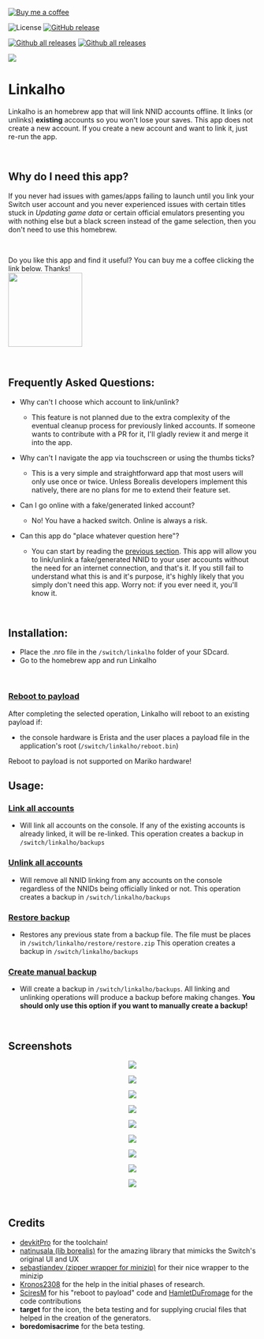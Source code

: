 [![Buy me a coffee](https://img.shields.io/badge/buy%20me%20a%20coffee-donate-yellow.svg)](https://paypal.me/rdmrocha)

![License](https://img.shields.io/badge/License-GPLv3-blue.svg)
[![GitHub release](https://img.shields.io/github/release/rdmrocha/linkalho.svg)](https://github.com/rdmrocha/linkalho/releases/latest/)

[![Github all releases](https://img.shields.io/github/downloads/rdmrocha/linkalho/total.svg)](https://GitHub.com/rdmrocha/linkalho/releases/latest/)
[![Github all releases](https://img.shields.io/github/downloads/rdmrocha/linkalho/latest/total.svg)](https://GitHub.com/rdmrocha/linkalho/releases/latest/)


<p align="left"><img src="icon.jpg"></p>

# <b>Linkalho</b>

Linkalho is an homebrew app that will link NNID accounts offline. It links (or unlinks) <b>existing</b> accounts so you won't lose your saves.
This app does not create a new account. If you create a new account and want to link it, just re-run the app.

<br>

## <b>Why do I need this app?</b>
If you never had issues with games/apps failing to launch until you link your Switch user account and you never experienced issues with certain titles stuck in _Updating game data_ or certain official emulators presenting you with nothing else but a black screen instead of the game selection, then you don't need to use this homebrew.

<br>

Do you like this app and find it useful? You can buy me a coffee clicking the link below. Thanks!<br>
<a href="https://paypal.me/rdmrocha"><img src="raw/buy-me-a-coffee.png" width="150px" /></a>

<br>

## <b>Frequently Asked Questions</b>:
- Why can't I choose which account to link/unlink?
  - This feature is not planned due to the extra complexity of the eventual cleanup process for previously linked accounts. If someone wants to contribute with a PR for it, I'll gladly review it and merge it into the app.

- Why can't I navigate the app via touchscreen or using the thumbs ticks?
  - This is a very simple and straightforward app that most users will only use once or twice. Unless Borealis developers implement this natively, there are no plans for me to extend their feature set.

- Can I go online with a fake/generated linked account?
  - No! You have a hacked switch. Online is always a risk.

- Can this app do "place whatever question here"?
  - You can start by reading the [previous section](https://github.com/rdmrocha/linkalho#why-do-i-need-this-app). This app will allow you to link/unlink a fake/generated NNID to your user accounts without the need for an internet connection, and that's it. If you still fail to understand what this is and it's purpose, it's highly likely that you simply don't need this app. Worry not: if you ever need it, you'll know it.

<br>

## <b>Installation</b>:
- Place the .nro file in the `/switch/linkalho` folder of your SDcard.
- Go to the homebrew app and run Linkalho

<br>

### <u>Reboot to payload</u>
After completing the selected operation, Linkalho will reboot to an existing payload if:
- the console hardware is Erista and the user places a payload file in the application's root (`/switch/linkalho/reboot.bin`)

Reboot to payload is not supported on Mariko hardware!
<br>

## <b>Usage</b>:

### <u>Link all accounts</u>
- Will link all accounts on the console. If any of the existing accounts is already linked, it will be re-linked.
This operation creates a backup in `/switch/linkalho/backups`

### <u>Unlink all accounts</u>
- Will remove all NNID linking from any accounts on the console regardless of the NNIDs being officially linked or not.
This operation creates a backup in `/switch/linkalho/backups`

### <u>Restore backup</u>
- Restores any previous state from a backup file. The file must be places in `/switch/linkalho/restore/restore.zip`
This operation creates a backup in `/switch/linkalho/backups`

### <u>Create manual backup</u>
- Will create a backup in `/switch/linkalho/backups`.
All linking and unlinking operations will produce a backup before making changes.
<b>You should only use this option if you want to manually create a backup!</b>

<br>

## <b>Screenshots</b>
<p align="center"><img src="raw/screenshot1.jpg"></p>
<p align="center"><img src="raw/screenshot2.jpg"></p>
<p align="center"><img src="raw/screenshot3.jpg"></p>
<p align="center"><img src="raw/screenshot4.jpg"></p>
<p align="center"><img src="raw/screenshot5.jpg"></p>
<p align="center"><img src="raw/screenshot6.jpg"></p>
<p align="center"><img src="raw/screenshot7.jpg"></p>
<p align="center"><img src="raw/screenshot8.jpg"></p>
<p align="center"><img src="raw/screenshot9.jpg"></p>

<br>

## <b>Credits</b>
  - [devkitPro](https://devkitpro.org) for the toolchain!
  - [natinusala (lib borealis)](https://github.com/natinusala/borealis) for the amazing library that mimicks the Switch's original UI and UX
  - [sebastiandev (zipper wrapper for minizip)](https://github.com/sebastiandev/zipper/) for their nice wrapper to the minizip
  - [Kronos2308](https://github.com/Kronos2308) for the help in the initial phases of research.
  - [SciresM](https://github.com/SciresM) for his "reboot to payload" code and [HamletDuFromage](https://github.com/HamletDuFromage) for the code contributions
  - **target** for the icon, the beta testing and for supplying crucial files that helped in the creation of the generators.
  - **boredomisacrime** for the beta testing.
